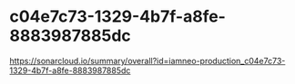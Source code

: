 # c04e7c73-1329-4b7f-a8fe-8883987885dc
https://sonarcloud.io/summary/overall?id=iamneo-production_c04e7c73-1329-4b7f-a8fe-8883987885dc
